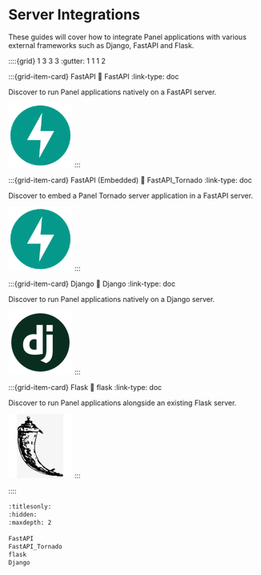 # Server Integrations

These guides will cover how to integrate Panel applications with various external frameworks such as Django, FastAPI and Flask.

::::{grid} 1 3 3 3
:gutter: 1 1 1 2

:::{grid-item-card} FastAPI
:link: FastAPI
:link-type: doc

Discover to run Panel applications natively on a FastAPI server.

![FastAPI Logo](../../_static/logos/fastapi.png)
:::

:::{grid-item-card} FastAPI (Embedded)
:link: FastAPI_Tornado
:link-type: doc

Discover to embed a Panel Tornado server application in a FastAPI server.

![FastAPI Logo](../../_static/logos/fastapi.png)
:::

:::{grid-item-card} Django
:link: Django
:link-type: doc

Discover to run Panel applications natively on a Django server.

![Django Logo](../../_static/logos/django.png)
:::

:::{grid-item-card} Flask
:link: flask
:link-type: doc

Discover to run Panel applications alongside an existing Flask server.

![Flask Logo](../../_static/logos/flask.png)
:::


::::

```{toctree}
:titlesonly:
:hidden:
:maxdepth: 2

FastAPI
FastAPI_Tornado
flask
Django
```
